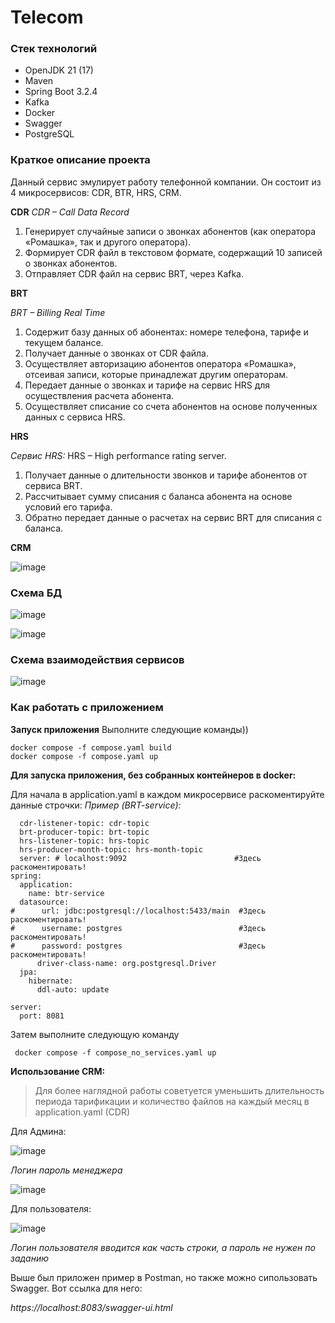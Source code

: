 # Telecom #
### Стек технологий  ###
- OpenJDK 21 (17)
- Maven
- Spring Boot 3.2.4
- Kafka
- Docker
- Swagger
- PostgreSQL
### Краткое описание проекта ###
Данный сервис эмулирует работу телефонной компании. Он состоит из 4 микросервисов: CDR, BTR, HRS, CRM.

**CDR**
*CDR – Call Data Record*

1. Генерирует случайные записи о звонках абонентов (как оператора «Ромашка», так и другого оператора).
2. Формирует CDR файл в текстовом формате, содержащий 10 записей о звонках абонентов.
3. Отправляет CDR файл на сервис BRT, через Kafka.

**BRT**

*BRT – Billing Real Time*
1. Содержит базу данных об абонентах: номере телефона, тарифе и текущем балансе. 
2. Получает данные о звонках от CDR файла. 
3. Осуществляет авторизацию абонентов оператора «Ромашка», отсеивая записи, которые принадлежат другим операторам. 
4. Передает данные о звонках и тарифе на сервис HRS для осуществления расчета абонента. 
5. Осуществляет списание со счета абонентов на основе полученных данных с сервиса HRS.

**HRS**

*Сервис HRS:*
HRS – High performance rating server.
1.	Получает данные о длительности звонков и тарифе абонентов от сервиса BRT. 
2.	Рассчитывает сумму списания с баланса абонента на основе условий его тарифа.
3.	Обратно передает данные о расчетах на сервис BRT для списания с баланса.

**CRM**

![image](https://github.com/Discovery19/NexignProject/assets/112725051/f82675a4-c2d6-4bd9-b088-d9a79f143120)

### Схема БД ###
![image](https://github.com/Discovery19/NexignProject/assets/112725051/6fe1cf07-e5d9-4ae1-82f3-67dcc42ca753)

![image](https://github.com/Discovery19/NexignProject/assets/112725051/6f9f6f8b-c8de-4a26-a547-40363556b364)

### Схема взаимодействия сервисов ###

![image](https://github.com/Discovery19/NexignProject/assets/112725051/8fec2d5b-2cfe-4fba-ba60-69837b642301)

### Как работать с приложением ###
**Запуск приложения**
Выполните следующие команды))
```
docker compose -f compose.yaml build  
docker compose -f compose.yaml up    
```

**Для запуска приложения, без собранных контейнеров в docker:**

Для начала в application.yaml в каждом микросервисе раскоментируйте данные строчки:
*Пример (BRT-service):*
```app:
  cdr-listener-topic: cdr-topic
  brt-producer-topic: brt-topic
  hrs-listener-topic: hrs-topic
  hrs-producer-month-topic: hrs-month-topic
  server: # localhost:9092                        #Здесь раскоментировать!
spring:
  application:
    name: btr-service
  datasource:
#      url: jdbc:postgresql://localhost:5433/main  #Здесь раскоментировать!
#      username: postgres                          #Здесь раскоментировать!
#      password: postgres                          #Здесь раскоментировать!
      driver-class-name: org.postgresql.Driver
  jpa:
    hibernate:
      ddl-auto: update

server:
  port: 8081
```

Затем выполните следующую команду

```  docker compose -f compose_no_services.yaml up ```

**Использование CRM:**
> Для более наглядной работы советуется уменьшить длительность периода тарификации и количество файлов на каждый месяц в application.yaml (CDR)

Для Админа:

![image](https://github.com/Discovery19/NexignProject/assets/112725051/32e57acd-967d-4859-abfb-bf4a2fd88133)

*Логин пароль менеджера*

![image](https://github.com/Discovery19/NexignProject/assets/112725051/edf32126-2d1f-40b8-9bca-badbd3a398cd)

Для пользователя:

![image](https://github.com/Discovery19/NexignProject/assets/112725051/1f4b9662-e67f-4774-80ea-5b5dd113468e)

*Логин пользователя вводится как часть строки, а пароль не нужен по заданию*

Выше был приложен пример в Postman, но также можно сипользовать Swagger. Вот ссылка для него:

*https://localhost:8083/swagger-ui.html*

